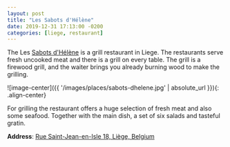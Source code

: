 ```yaml
---
layout: post
title: "Les Sabots d'Hélène"
date: 2019-12-31 17:13:00 -0200
categories: [liege, restaurant]
---
```


The Les [Sabots d'Hélène](https://lessabotsdhelene.be) is a grill restaurant in Liege. The restaurants serve fresh uncooked meat and there is a grill on every table. The grill is a firewood grill, and the waiter brings you already burning wood to make the grilling.

![image-center]({{ '/images/places/sabots-dhelene.jpg' | absolute_url }}){: .align-center}

For grilling the restaurant offers a huge selection of fresh meat and also some seafood. Together with the main dish, a set of six salads and tasteful gratin.

**Address**: [Rue Saint-Jean-en-Isle 18, Liège, Belgium](https://goo.gl/maps/bfc1xbiqKFySNQHV8)
